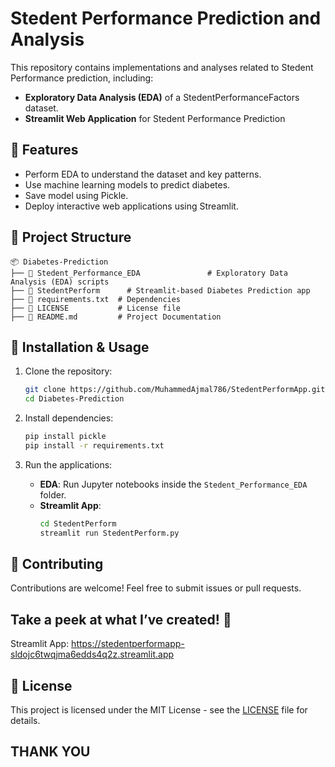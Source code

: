 # Stedent Performance Prediction and Analysis

This repository contains implementations and analyses related to Stedent Performance prediction, including:

- **Exploratory Data Analysis (EDA)** of a StedentPerformanceFactors dataset.
- **Streamlit Web Application** for Stedent Performance Prediction

## 📌 Features
- Perform EDA to understand the dataset and key patterns.
- Use machine learning models to predict diabetes.
- Save model using Pickle.
- Deploy interactive web applications using Streamlit.

## 📂 Project Structure
```
📦 Diabetes-Prediction
├── 📂 Stedent_Performance_EDA               # Exploratory Data Analysis (EDA) scripts
├── 📂 StedentPerform      # Streamlit-based Diabetes Prediction app
├── 📜 requirements.txt  # Dependencies
├── 📜 LICENSE           # License file
├── 📜 README.md         # Project Documentation
```

## 🚀 Installation & Usage

1. Clone the repository:
   ```bash
   git clone https://github.com/MuhammedAjmal786/StedentPerformApp.git
   cd Diabetes-Prediction
   ```

2. Install dependencies:
   ```bash
   pip install pickle
   pip install -r requirements.txt
   ```

3. Run the applications:
   - **EDA**: Run Jupyter notebooks inside the `Stedent_Performance_EDA` folder.
   - **Streamlit App**:
     ```bash
     cd StedentPerform
     streamlit run StedentPerform.py

## 🤝 Contributing
Contributions are welcome! Feel free to submit issues or pull requests.


## Take a peek at what I’ve created! 👀
Streamlit App: https://stedentperformapp-sldojc6twqjma6edds4q2z.streamlit.app

## 📜 License
This project is licensed under the MIT License - see the [LICENSE](LICENSE) file for details.

## **THANK YOU**

